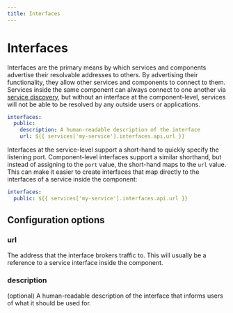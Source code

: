 ```yaml
---
title: Interfaces
---
```


# Interfaces

Interfaces are the primary means by which services and components advertise their resolvable addresses to others. By advertising their functionality, they allow other services and components to connect to them. Services inside the same component can always connect to one another via [service discovery](/docs/how-it-works/service-discovery), but without an interface at the component-level, services will not be able to be resolved by any outside users or applications.

```yaml
interfaces:
  public:
    description: A human-readable description of the interface
    url: ${{ services['my-service'].interfaces.api.url }}
```

Interfaces at the service-level support a short-hand to quickly specify the listening port. Component-level interfaces support a similar shorthand, but instead of assigning to the `port` value, the short-hand maps to the `url` value. This can make it easier to create interfaces that map directly to the interfaces of a service inside the component:

```yaml
interfaces:
  public: ${{ services['my-service'].interfaces.api.url }}
```

## Configuration options

### url

The address that the interface brokers traffic to. This will usually be a reference to a service interface inside the component.

### description

(optional) A human-readable description of the interface that informs users of what it should be used for.
